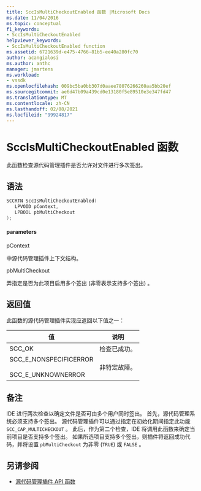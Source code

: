 ```yaml
---
title: SccIsMultiCheckoutEnabled 函数 |Microsoft Docs
ms.date: 11/04/2016
ms.topic: conceptual
f1_keywords:
- SccIsMultiCheckoutEnabled
helpviewer_keywords:
- SccIsMultiCheckoutEnabled function
ms.assetid: 6721639d-e475-4766-81b5-ee40a280fc70
author: acangialosi
ms.author: anthc
manager: jmartens
ms.workload:
- vssdk
ms.openlocfilehash: 009bc5ba0bb307d0aaee78076266260aa5bb20ef
ms.sourcegitcommit: ae6d47b09a439cd0e13180f5e89510e3e347fd47
ms.translationtype: MT
ms.contentlocale: zh-CN
ms.lasthandoff: 02/08/2021
ms.locfileid: "99924817"
---
```

# <a name="sccismulticheckoutenabled-function"></a>SccIsMultiCheckoutEnabled 函数
此函数检查源代码管理插件是否允许对文件进行多次签出。

## <a name="syntax"></a>语法

```cpp
SCCRTN SccIsMultiCheckoutEnabled(
   LPVOID pContext,
   LPBOOL pbMultiCheckout
);
```

#### <a name="parameters"></a>parameters
 pContext

中源代码管理插件上下文结构。

 pbMultiCheckout

弄指定是否为此项目启用多个签出 (非零表示支持多个签出) 。

## <a name="return-value"></a>返回值
 此函数的源代码管理插件实现应返回以下值之一：

|值|说明|
|-----------|-----------------|
|SCC_OK|检查已成功。|
|SCC_E_NONSPECIFICERROR<br /><br /> SCC_E_UNKNOWNERROR|非特定故障。|

## <a name="remarks"></a>备注
 IDE 进行两次检查以确定文件是否可由多个用户同时签出。 首先，源代码管理系统必须支持多个签出。 源代码管理插件可以通过指定在初始化期间指定此功能 `SCC_CAP_MULTICHECKOUT` 。 此后，作为第二个检查，IDE 将调用此函数来确定当前项目是否支持多个签出。 如果所选项目支持多个签出，则插件将返回成功代码，并将设置 `pbMultiCheckout` 为非零 (`TRUE`) 或 `FALSE` 。

## <a name="see-also"></a>另请参阅
- [源代码管理插件 API 函数](../extensibility/source-control-plug-in-api-functions.md)
